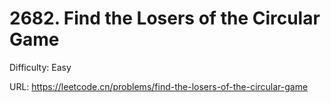 # 2682. Find the Losers of the Circular Game

Difficulty: Easy

URL: https://leetcode.cn/problems/find-the-losers-of-the-circular-game

